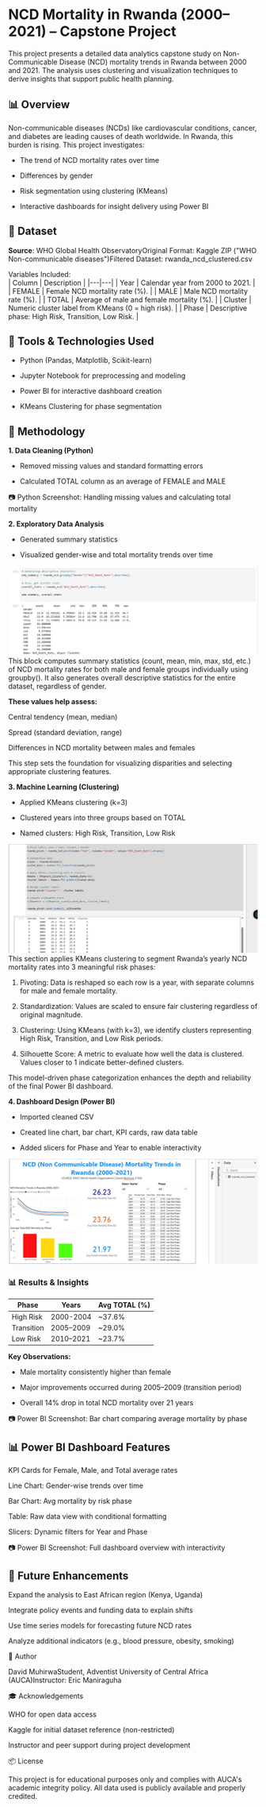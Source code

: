 # NCD Mortality in Rwanda (2000–2021) – Capstone Project

This project presents a detailed data analytics capstone study on Non-Communicable Disease (NCD) mortality trends in Rwanda between 2000 and 2021. The analysis uses clustering and visualization techniques to derive insights that support public health planning.

## 📊 Overview

Non-communicable diseases (NCDs) like cardiovascular conditions, cancer, and diabetes are leading causes of death worldwide. In Rwanda, this burden is rising. This project investigates:

- The trend of NCD mortality rates over time

- Differences by gender

- Risk segmentation using clustering (KMeans)

- Interactive dashboards for insight delivery using Power BI

## 📂 Dataset

**Source**: WHO Global Health ObservatoryOriginal Format: Kaggle ZIP ("WHO Non-communicable diseases")Filtered Dataset: rwanda_ncd_clustered.csv

Variables Included:  
| Column | Description |
|---|---|
| Year | Calendar year from 2000 to 2021. |
| FEMALE | Female NCD mortality rate (%). |
| MALE | Male NCD mortality rate (%). |
| TOTAL | Average of male and female mortality (%). |
| Cluster | Numeric cluster label from KMeans (0 = high risk). |
| Phase | Descriptive phase: High Risk, Transition, Low Risk. |

## 🔧 Tools & Technologies Used

- Python (Pandas, Matplotlib, Scikit-learn)

- Jupyter Notebook for preprocessing and modeling

- Power BI for interactive dashboard creation

- KMeans Clustering for phase segmentation

## 🧐 Methodology

**1. Data Cleaning (Python)**

- Removed missing values and standard formatting errors

- Calculated TOTAL column as an average of FEMALE and MALE

📷 Python Screenshot: Handling missing values and calculating total mortality

**2. Exploratory Data Analysis**
- Generated summary statistics

- Visualized gender-wise and total mortality trends over time

![image alt](https://github.com/Daveeeid/NCD_Mortality_Rwanda/blob/main/descriptive%20stats.jpg?raw=true)  
This block computes summary statistics (count, mean, min, max, std, etc.) of NCD mortality rates for both male and female groups individually using groupby(). It also generates overall descriptive statistics for the entire dataset, regardless of gender.

**These values help assess:**  

   Central tendency (mean, median)

   Spread (standard deviation, range)

   Differences in NCD mortality between males and females

This step sets the foundation for visualizing disparities and selecting appropriate clustering features.



**3. Machine Learning (Clustering)**

- Applied KMeans clustering (k=3)

- Clustered years into three groups based on TOTAL

- Named clusters: High Risk, Transition, Low Risk

![image alt](https://github.com/Daveeeid/NCD_Mortality_Rwanda/blob/main/pivot.jpg?raw=true)  
This section applies KMeans clustering to segment Rwanda’s yearly NCD mortality rates into 3 meaningful risk phases:

1. Pivoting: Data is reshaped so each row is a year, with separate columns for male and female mortality.

2. Standardization: Values are scaled to ensure fair clustering regardless of original magnitude.

3. Clustering: Using KMeans (with k=3), we identify clusters representing High Risk, Transition, and Low Risk periods.

4. Silhouette Score: A metric to evaluate how well the data is clustered. Values closer to 1 indicate better-defined clusters.

This model-driven phase categorization enhances the depth and reliability of the final Power BI dashboard.

**4. Dashboard Design (Power BI)**

- Imported cleaned CSV

- Created line chart, bar chart, KPI cards, raw data table

- Added slicers for Phase and Year to enable interactivity

![image alt](https://github.com/Daveeeid/NCD_Mortality_Rwanda/blob/main/dashboard.jpg?raw=true)

### 📊 Results & Insights  
| Phase | Years | Avg TOTAL (%) |
|---|---|---|
| High Risk | 2000-2004 | ~37.6% |
| Transition | 2005–2009 | ~29.0% |
| Low Risk | 2010–2021 | ~23.7% |

**Key Observations:**

- Male mortality consistently higher than female

- Major improvements occurred during 2005–2009 (transition period)

- Overall 14% drop in total NCD mortality over 21 years

📷 Power BI Screenshot: Bar chart comparing average mortality by phase

## 📊 Power BI Dashboard Features

KPI Cards for Female, Male, and Total average rates

Line Chart: Gender-wise trends over time

Bar Chart: Avg mortality by risk phase

Table: Raw data view with conditional formatting

Slicers: Dynamic filters for Year and Phase

📷 Power BI Screenshot: Full dashboard overview with interactivity

## 🤖 Future Enhancements

Expand the analysis to East African region (Kenya, Uganda)

Integrate policy events and funding data to explain shifts

Use time series models for forecasting future NCD rates

Analyze additional indicators (e.g., blood pressure, obesity, smoking)

👤 Author

David MuhirwaStudent, Adventist University of Central Africa (AUCA)Instructor: Eric Maniraguha

🎓 Acknowledgements

WHO for open data access

Kaggle for initial dataset reference (non-restricted)

Instructor and peer support during project development

📦 License

This project is for educational purposes only and complies with AUCA's academic integrity policy. All data used is publicly available and properly credited.


